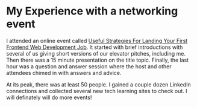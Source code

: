 # My Experience with a networking event

I attended an online event called [Useful Strategies For Landing Your First Frontend Web Development Job](https://www.meetup.com/seattle-web-development-club/events/297352874/).  It started with brief introductions with several of us giving short versions of our elevator pitches, including me.  Then there was a 15 minute presentation on the title topic.  Finally, the last hour was a question and answer session where the host and other attendees chimed in with answers and advice.

At its peak, there was at least 50 people.  I gained a couple dozen LinkedIn connections and collected several new tech learning sites to check out.  I will definately will do more events!